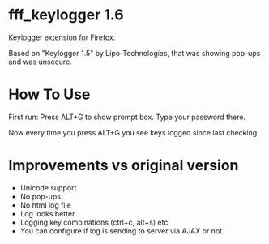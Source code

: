 fff_keylogger 1.6
=============

Keylogger extension for Firefox.

Based on "Keylogger 1.5" by Lipo-Technologies, that was showing pop-ups and was unsecure.

How To Use
=============
First run:
Press ALT+G to show prompt box. Type your password there.

Now every time you press ALT+G you see keys logged since last checking.


Improvements vs original version
=============
- Unicode support
- No pop-ups
- No html log file
- Log looks better
- Logging key combinations (ctrl+c, alt+s) etc
- You can configure if log is sending to server via AJAX or not.